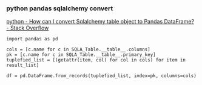 ### python pandas sqlalchemy convert


[python - How can I convert Sqlalchemy table object to Pandas DataFrame? - Stack Overflow](https://stackoverflow.com/questions/25264510/how-can-i-convert-sqlalchemy-table-object-to-pandas-dataframe "python - How can I convert Sqlalchemy table object to Pandas DataFrame? - Stack Overflow")


 

```
import pandas as pd

cols = [c.name for c in SQLA_Table.__table__.columns]
pk = [c.name for c in SQLA_Table.__table__.primary_key]
tuplefied_list = [(getattr(item, col) for col in cols) for item in result_list]

df = pd.DataFrame.from_records(tuplefied_list, index=pk, columns=cols)

```
